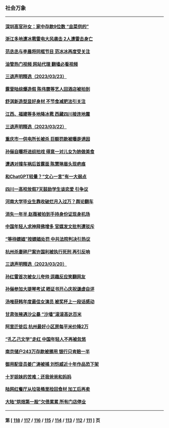 ### 社会万象
---
#### [深圳高官孙女：家中存款9位数 “韭菜供的”](../../pages/ncid282/n13957609.md?03250445) 
#### [浙江多地遭冰雹雷电大风袭击 2人遭雷击身亡](../../pages/ncid282/n13957546.md?03250445) 
#### [范丞丞与李晨将同框节目 范冰冰再度受关注](../../pages/ncid282/n13957143.md?03250445) 
#### [油管热门视频 网站代理 翻墙必看视频](http://138.2.39.72:81/youtube.html?epic-marker?03250445)
#### [三退声明精选（2023/03/23）](../../pages/ncid282/n13957273.md?03250445) 
#### [露营陆综爆造假 陈伟霆等艺人回酒店被拍到](../../pages/ncid282/n13957045.md?03250445) 
#### [舒淇新造型显好身材 不节食减肥法引关注](../../pages/ncid282/n13957092.md?03250445) 
#### [江西、福建等多地降冰雹 西藏四川接连地震](../../pages/ncid282/n13956709.md?03250445) 
#### [三退声明精选（2023/03/22）](../../pages/ncid282/n13956403.md?03250445) 
#### [重庆市一供电所长被杀 巨额罚款被曝是诱因](../../pages/ncid282/n13956287.md?03250445) 
#### [孙俪自曝将进组拍戏 得意一对儿女为她做美食](../../pages/ncid282/n13956278.md?03250445) 
#### [遭遇对撞车祸后首露面 陈慧琳眉头现疤痕](../../pages/ncid282/n13956249.md?03250445) 
#### [和ChatGPT较量？“文心一言”有一大弱点](../../pages/ncid282/n13956175.md?03250445) 
#### [四川一高校放假7天鼓励学生谈恋爱 引争议](../../pages/ncid282/n13956254.md?03250445) 
#### [河南大学毕业生靠收破烂月入过万？舆论翻车](../../pages/ncid282/n13955876.md?03250445) 
#### [消失一年半 赵薇被拍到手持身份证现身机场](../../pages/ncid282/n13955475.md?03250445) 
#### [中国年轻人求神拜佛增多 官媒发文批判遭驳斥](../../pages/ncid282/n13955447.md?03250445) 
#### [“等待嫖娼”按嫖娼处罚 中共法院判决引热议](../../pages/ncid282/n13955363.md?03250445) 
#### [杭州杀妻碎尸案许国利被执行死刑 再引反响](../../pages/ncid282/n13955127.md?03250445) 
#### [三退声明精选（2023/03/20）](../../pages/ncid282/n13954932.md?03250445) 
#### [孙红雷首次被女儿夸帅 逗趣反应笑翻网友](../../pages/ncid282/n13954710.md?03250445) 
#### [孙俪参加大提琴考试 晒证书开心庆祝谦虚自评](../../pages/ncid282/n13954665.md?03250445) 
#### [汤唯获韩年度最佳女演员 被奖杯上一段话感动](../../pages/ncid282/n13954682.md?03250445) 
#### [甘肃张掖遇沙尘暴 “沙墙”滚滚高达百米](../../pages/ncid282/n13954469.md?03250445) 
#### [阿里迁徙后 杭州最好小区房每平米价降2万](../../pages/ncid282/n13954445.md?03250445) 
#### [“孔乙己文学”走红 中国年轻人不再被忽悠](../../pages/ncid282/n13953821.md?03250445) 
#### [南京储户243万存款被挪用 银行只肯赔一半](../../pages/ncid282/n13954167.md?03250445) 
#### [御用配音员姜广涛被捕 刘恺威近十年作品恐下架](../../pages/ncid282/n13953953.md?03250445) 
#### [十岁姐妹的苦难：还我爸爸和妈妈](../../pages/ncid282/n13923454.md?03250445) 
#### [陆网红餐厅从垃圾桶里捡回食材 加工后再卖](../../pages/ncid282/n13953506.md?03250445) 
#### [大陆“烘焙第一股”欠债累累 所有门店停业](../../pages/ncid282/n13953647.md?03250445) 

---
#### 第 [ [118](./118.md?03250445) / [117](./117.md?03250445) / [116](./116.md?03250445) / [115](./115.md?03250445) / [114](./114.md?03250445) / [113](./113.md?03250445) / [112](./112.md?03250445) / [111](./111.md?03250445) ] 页
